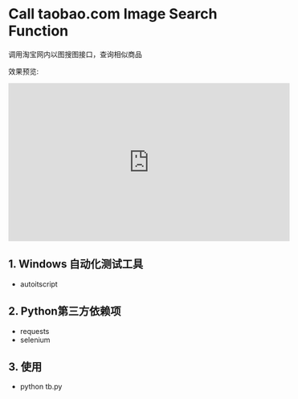 # Call taobao.com Image Search Function
调用淘宝网内以图搜图接口，查询相似商品

效果预览:

<iframe width="560" height="315" src="https://github.com/taylorguo/Call_taobao_image_search/blob/master/assets/call_tb_api.mp4" frameborder="0" allowfullscreen></iframe>

## 1. Windows 自动化测试工具

  * autoitscript

## 2. Python第三方依赖项

  * requests
  * selenium

## 3. 使用

  * python tb.py
